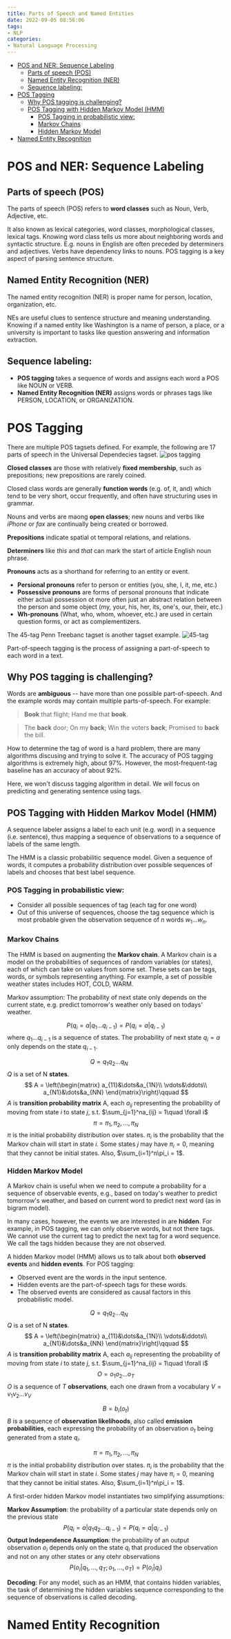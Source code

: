 ```yaml
---
title: Parts of Speech and Named Entities
date: 2022-09-05 08:56:06
tags:
- NLP
categories:
- Natural Language Processing
---
```

- [POS and NER: Sequence Labeling](#pos-and-ner-sequence-labeling)
  - [Parts of speech (POS)](#parts-of-speech-pos)
  - [Named Entity Recognition (NER)](#named-entity-recognition-ner)
  - [Sequence labeling:](#sequence-labeling)
- [POS Tagging](#pos-tagging)
  - [Why POS tagging is challenging?](#why-pos-tagging-is-challenging)
  - [POS Tagging with Hidden Markov Model (HMM)](#pos-tagging-with-hidden-markov-model-hmm)
    - [POS Tagging in probabilistic view:](#pos-tagging-in-probabilistic-view)
    - [Markov Chains](#markov-chains)
    - [Hidden Markov Model](#hidden-markov-model)
- [Named Entity Recognition](#named-entity-recognition)

# POS and NER: Sequence Labeling
## Parts of speech (POS) 
The parts of speech (POS) refers to **word classes** such as Noun, Verb, Adjective, etc. 

It also known as lexical categories, word classes, morphological classes, lexical tags. Knowing word class tells us more about neighboring words and syntactic structure. E.g. nouns in English are often preceded by determiners and adjectives. Verbs have dependency links to nouns. POS tagging is a key aspect of parsing sentence structure.

## Named Entity Recognition (NER)
The named entity recognition (NER) is proper name for person, location, organization, etc. 

NEs are useful clues to sentence structure and meaning understanding. Knowing if a named entity like Washington is a name of person, a place, or a university is important to tasks like question answering and information extraction.

## Sequence labeling:
- **POS tagging** takes a sequence of words and assigns each word a POS like NOUN or VERB.
- **Named Entity Recognition (NER)** assigns words or phrases tags like PERSON, LOCATION, or ORGANIZATION.

# POS Tagging
There are multiple POS tagsets defined. For example, the following are 17 parts of speech in the Universal Dependecies tagset.
![pos tagging](../figures/POStagging.png)

**Closed classes** are those with relatively **fixed membership**, such as prepositions; new prepositions are rarely coined.

Closed class words are generally **function words** (e.g. of, it, and) which tend to be very short, occur frequently, and often have structuring uses in grammar.

Nouns and verbs are maong **open classes**; new nouns and verbs like *iPhone* or *fax* are continually being created or borrowed.

**Prepositions** indicate spatial ot temporal relations, and relations.

**Determiners** like *this* and *that* can mark the start of article English noun phrase.

**Pronouns** acts as a shorthand for referring to an entity or event.
- **Persional pronouns** refer to person or entities (you, she, I, it, me, etc.)
- **Possessive pronouns** are forms of personal pronouns that indicate either actual possession ot more often just an abstract relation between the person and some object (my, your, his, her, its, one's, our, their, etc.)
- **Wh-pronouns** (What, who, whom, whoever, etc.) are used in certain question forms, or act as complementizers.

The 45-tag Penn Treebanc tagset is another tagset example.
![45-tag](../figures/45-tag.png)

Part-of-speech tagging is the process of assigning a part-of-speech to each word in a text.

## Why POS tagging is challenging?
Words are **ambiguous** -- have more than one possible part-of-speech. And the example words may contain multiple parts-of-speech. For example:
> **Book** that flight; Hand me that **book**.

> The **back** door; On my **back**; Win the voters **back**; Promised to **back** the bill.

How to determine the tag of word is a hard problem, there are many algorithms discusing and trying to solve it. The accuracy of POS tagging algorithms is extremely high, about 97%. However, the most-frequent-tag baseline has an accuracy of about 92%.

Here, we won't discuss tagging algorithm in detail. We will focus on predicting and generating sentence using tags.

## POS Tagging with Hidden Markov Model (HMM)
A sequence labeler assigns a label to each unit (e.g. word) in a sequence (i.e. sentence), thus mapping a sequence of observations to a sequence of labels of the same length.

The HMM is a classic probabilitic sequence model. Given a sequence of words, it computes a probability distribution over possible sequences of labels and chooses that best label sequence.

### POS Tagging in probabilistic view:
- Consider all possible sequences of tag (each tag for one word)
- Out of this universe of sequences, choose the tag sequence which is most probable given the observation sequence of $n$ words $w_1\dots w_n$.

### Markov Chains
The HMM is based on augmenting the **Markov chain**. A Markov chain is a model on the probabilities of sequences of random variables (or states), each of which can take on values from some set. These sets can be tags, words, or symbols representing anything. For example, a set of possible weather states includes HOT, COLD, WARM.

Markov assumption: The probability of next state only depends on the current state, e.g. predict tomorrow's weather only based on todays' weather.

$$
P(q_i = a | q_1\dots q_{i-1}) = P(q_i = a|q_{i-1})
$$
where $q_1\dots q_{i-1}$ is a sequence of states. The probability of next state $q_i=a$ only depends on the state $q_{i-1}$.

$$
Q = q_1q_2\dots q_N\qquad
$$ 
$Q$ is a set of N **states**.
$$
A = \left(\begin{matrix}
    a_{11}&\dots&a_{1N}\\
    \vdots&\ddots\\
    a_{N1}&\dots&a_{NN}
\end{matrix}\right)\qquad
$$
$A$ is **transition probability matrix** A, each $a_{ij}$ representing the probability of moving from state $i$ to state $j$, s.t. $\sum_{j=1}^na_{ij} = 1\quad \forall i$
$$
\pi = \pi_1, \pi_2, \dots, \pi_N
$$
$\pi$ is the initial probability distribution over states. $\pi_i$ is the probability that the Markov chain will start in state $i$. Some states $j$ may have $\pi_i = 0$, meaning that they cannot be initial states. Also, $\sum_{i=1}^n\pi_i = 1$.
### Hidden Markov Model
A Markov chain is useful when we need to compute a probability for a sequence of observable events, e.g., based on today's weather to predict tomorrow's weather, and based on current word to predict next word (as in bigram model).

In many cases, however, the events we are interested in are **hidden**. For example, in POS tagging, we can only observe words, but not there tags. We cannot use the current tag to predict the next tag for a word sequence. We call the tags hidden because they are not observed.

A hidden Markov model (HMM) allows us to talk about both **observed events** and **hidden events**. For POS tagging:
- Observed event are the words in the input sentence. 
- Hidden events are the part-of-speech tags for these words.
- The observed events are considered as causal factors in this probabilistic model.

$$
Q = q_1q_2\dots q_N\qquad
$$ 
$Q$ is a set of N **states**.
$$
A = \left(\begin{matrix}
    a_{11}&\dots&a_{1N}\\
    \vdots&\ddots\\
    a_{N1}&\dots&a_{NN}
\end{matrix}\right)\qquad
$$
$A$ is **transition probability matrix** A, each $a_{ij}$ representing the probability of moving from state $i$ to state $j$, s.t. $\sum_{j=1}^na_{ij} = 1\quad \forall i$
$$
O = o_1o_2\dots o_T
$$
$O$ is a sequence of $T$ **observations**, each one drawn from a vocabulary $V = v_1v_2\dots v_V$

$$
B = b_i(o_t)
$$
$B$ is a sequence of **observation likelihoods**, also called **emission probabilities**, each expressing the probability of an observation $o_t$ being generated from a state $q_i$.

$$
\pi = \pi_1, \pi_2, \dots, \pi_N
$$
$\pi$ is the initial probability distribution over states. $\pi_i$ is the probability that the Markov chain will start in state $i$. Some states $j$ may have $\pi_i = 0$, meaning that they cannot be initial states. Also, $\sum_{i=1}^n\pi_i = 1$.

A first-order hidden Markov model instantiates two simplifying assumptions:

**Markov Assumption**: the probability of a particular state depends only on the previous state
$$
P(q_i=a|q_1q_2\dots q_{i-1}) = P(q_i=a|q_{i-1})
$$
**Output Independence Assumption**: the probability of an output observation $o_i$ depends only on the state $q_i$ that produced the observation and not on any other states or any otehr observations
$$
P(o_i|q_1,\dots, q_T; o_1,\dots, o_T) = P(o_i|q_i)
$$

**Decoding**: For any model, such as an HMM, that contains hidden variables, the task of determining the hidden variables sequence corresponding to the sequence of observations is called decoding.

# Named Entity Recognition
